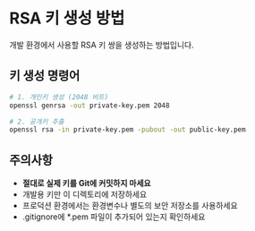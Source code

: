 # RSA 키 생성 방법
  
개발 환경에서 사용할 RSA 키 쌍을 생성하는 방법입니다.

## 키 생성 명령어

```bash
# 1. 개인키 생성 (2048 비트)
openssl genrsa -out private-key.pem 2048

# 2. 공개키 추출
openssl rsa -in private-key.pem -pubout -out public-key.pem
```

## 주의사항

- **절대로 실제 키를 Git에 커밋하지 마세요**
- 개발용 키만 이 디렉토리에 저장하세요
- 프로덕션 환경에서는 환경변수나 별도의 보안 저장소를 사용하세요
- .gitignore에 *.pem 파일이 추가되어 있는지 확인하세요